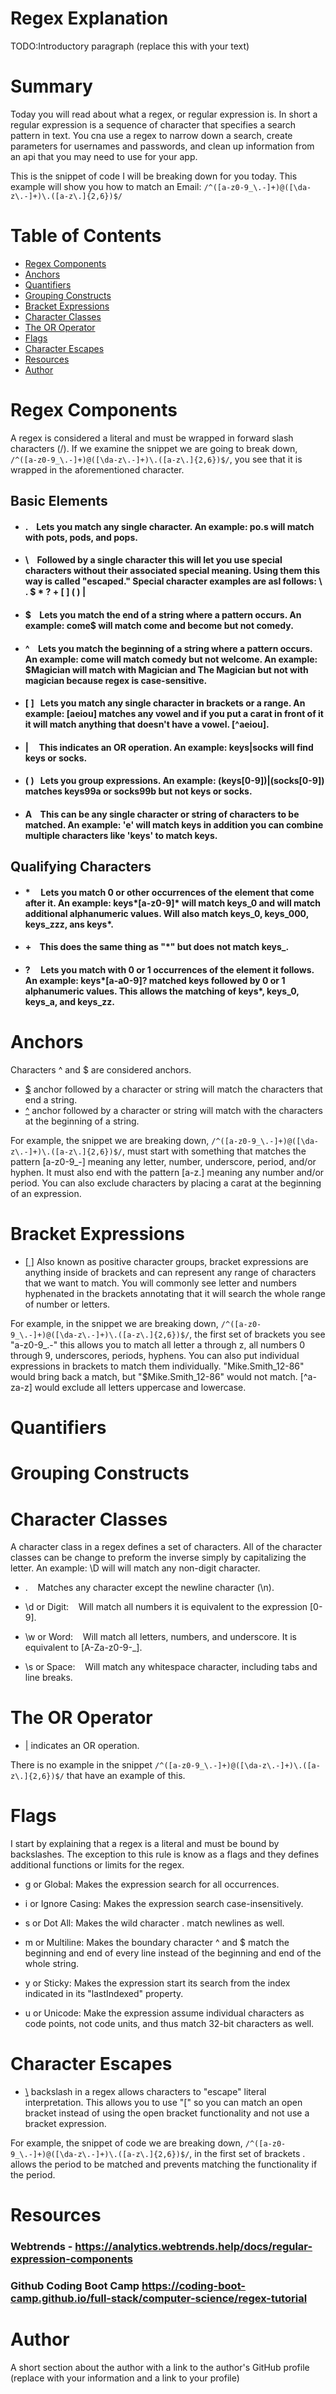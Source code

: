 # Regex Explanation

TODO:Introductory paragraph (replace this with your text)

# Summary

Today you will read about what a regex, or regular expression is. In short a regular expression is a sequence of character that specifies a search pattern in text. You cna use a regex to narrow down a search, create parameters for usernames and passwords, and clean up information from an api that you may need to use for your app.

This is the snippet of code I will be breaking down for you today. This example will show you how to match an Email: `/^([a-z0-9_\.-]+)@([\da-z\.-]+)\.([a-z\.]{2,6})$/`

# Table of Contents

- [Regex Components](#regex-components)
- [Anchors](#anchors)
- [Quantifiers](#quantifiers)
- [Grouping Constructs](#grouping-constructs)
- [Bracket Expressions](#bracket-expressions)
- [Character Classes](#character-classes)
- [The OR Operator](#the-or-operator)
- [Flags](#flags)
- [Character Escapes](#character-escapes)
- [Resources](#resources)
- [Author](#author)

# Regex Components

A regex is considered a literal and must be wrapped in forward slash characters (/). If we examine the snippet we are going to break down, `/^([a-z0-9_\.-]+)@([\da-z\.-]+)\.([a-z\.]{2,6})$/`, you see that it is wrapped in the aforementioned character.

## Basic Elements

- #### . $~~$ Lets you match any single character. An example: po.s will match with pots, pods, and pops.
- #### \ $~~$ Followed by a single character this will let you use special characters without their associated special meaning. Using them this way is called "escaped." Special character examples are asl follows: \ . $ \* ? + [ ] ( ) |

- #### \$ $~~$ Lets you match the end of a string where a pattern occurs. An example: come$ will match come and become but not comedy.

- #### ^ $~~$ Lets you match the beginning of a string where a pattern occurs. An example: come will match comedy but not welcome. An example: $Magician will match with Magician and The Magician but not with magician because regex is case-sensitive.

- #### [ ] $~$ Lets you match any single character in brackets or a range. An example: [aeiou] matches any vowel and if you put a carat in front of it it will match anything that doesn't have a vowel. [^aeiou].

- #### | $~~~$ This indicates an OR operation. An example: keys|socks will find keys or socks.

- #### ( ) $~$ Lets you group expressions. An example: (keys[0-9])|(socks[0-9]) matches keys99a or socks99b but not keys or socks.

- #### A $~~$ This can be any single character or string of characters to be matched. An example: 'e' will match keys in addition you can combine multiple characters like 'keys' to match keys.

## Qualifying Characters

- #### \* $~~~$ Lets you match 0 or other occurrences of the element that come after it. An example: keys*[a-z0-9]\* will match keys_0 and will match additional alphanumeric values. Will also match keys_0, keys_000, keys_zzz, ans keys*.

- #### \+ $~~$ This does the same thing as "\*" but does not match keys\_.

- #### ? $~~~$ Lets you match with 0 or 1 occurrences of the element it follows. An example: keys*[a-a0-9]? matched keys followed by 0 or 1 alphanumeric values. This allows the matching of keys*, keys_0, keys_a, and keys_zz.

# Anchors

Characters ^ and $ are considered anchors.

- [\$](#lets-you-match-the-end-of-a-string-where-a-pattern-occurs-an-example-come-will-match-come-and-become-but-not-comedy) anchor followed by a character or string will match the characters that end a string.
- [^](#lets-you-match-the-beginning-of-a-string-where-a-pattern-occurs-an-example-come-will-match-comedy-but-not-welcome-an-example-magician-will-match-with-magician-and-the-magician-but-not-with-magician-because-regex-is-case-sensitive) anchor followed by a character or string will match with the characters at the beginning of a string.

For example, the snippet we are breaking down, `/^([a-z0-9_\.-]+)@([\da-z\.-]+)\.([a-z\.]{2,6})$/`, must start with something that matches the pattern [a-z0-9_-] meaning any letter, number, underscore, period, and/or hyphen. It must also end with the pattern [a-z\.] meaning any number and/or period. You can also exclude characters by placing a carat at the beginning of an expression.

# Bracket Expressions

- [\[ \]](#lets-you-match-any-single-character-in-brackets-or-a-range-an-example-aeiou-matches-any-vowel-and-if-you-put-a-carat-in-front-of-it-it-will-match-anything-that-doesnt-have-a-vowel-aeiou) Also known as positive character groups, bracket expressions are anything inside of brackets and can represent any range of characters that we want to match. You will commonly see letter and numbers hyphenated in the brackets annotating that it will search the whole range of number or letters.

For example, in the snippet we are breaking down, `/^([a-z0-9_\.-]+)@([\da-z\.-]+)\.([a-z\.]{2,6})$/`, the first set of brackets you see "a-z0-9\_\.-" this allows you to match all letter a through z, all numbers 0 through 9, underscores, periods, hyphens. You can also put individual expressions in brackets to match them individually. "Mike.Smith_12-86" would bring back a match, but "$Mike.Smith_12-86" would not match. [^a-za-z] would exclude all letters uppercase and lowercase.

# Quantifiers

# Grouping Constructs

# Character Classes

A character class in a regex defines a set of characters. All of the character classes can be change to preform the inverse simply by capitalizing the letter. An example: \D will will match any non-digit character.

- . $~~$ Matches any character except the newline character (\n).

- \d or Digit: $~~$ Will match all numbers it is equivalent to the expression [0-9].

- \w or Word: $~~$ Will match all letters, numbers, and underscore. It is equivalent to [A-Za-z0-9-_].

- \s or Space: $~~$ Will match any whitespace character, including tabs and line breaks.

# The OR Operator

- [\|](#this-indicates-an-or-operation-an-example-keyssocks-will-find-keys-or-socks) indicates an OR operation.

There is no example in the snippet `/^([a-z0-9_\.-]+)@([\da-z\.-]+)\.([a-z\.]{2,6})$/` that have an example of this.

# Flags

I start by explaining that a regex is a literal and must be bound by backslashes. The exception to this rule is know as a flags and they defines additional functions or limits for the regex.

- g or Global: Makes the expression search for all occurrences.

- i or Ignore Casing: Makes the expression search case-insensitively.

- s or Dot All: Makes the wild character . match newlines as well.

- m or Multiline: Makes the boundary character ^ and $ match the beginning and end of every line instead of the beginning and end of the whole string.

- y or Sticky: Makes the expression start its search from the index indicated in its "lastIndexed" property.

- u or Unicode: Make the expression assume individual characters as code points, not code units, and thus match 32-bit characters as well.

# Character Escapes

- [\\](#followed-by-a-single-character-this-will-let-you-use-special-characters-without-their-associated-special-meaning-using-them-this-way-is-called-escaped-special-character-examples-are-asl-follows) backslash in a regex allows characters to "escape" literal interpretation. This allows you to use "[" so you can match an open bracket instead of using the open bracket functionality and not use a bracket expression.

For example, the snippet of code we are breaking down, `/^([a-z0-9_\.-]+)@([\da-z\.-]+)\.([a-z\.]{2,6})$/`, in the first set of brackets \. allows the period to be matched and prevents matching the functionality if the period.

# Resources

### Webtrends - https://analytics.webtrends.help/docs/regular-expression-components

### Github Coding Boot Camp https://coding-boot-camp.github.io/full-stack/computer-science/regex-tutorial

# Author

A short section about the author with a link to the author's GitHub profile (replace with your information and a link to your profile)
